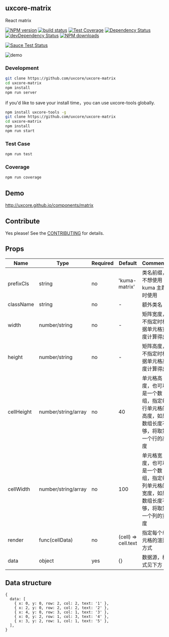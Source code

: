## uxcore-matrix

React matrix

[![NPM version][npm-image]][npm-url]
[![build status][travis-image]][travis-url]
[![Test Coverage][coveralls-image]][coveralls-url]
[![Dependency Status][dep-image]][dep-url]
[![devDependency Status][devdep-image]][devdep-url] 
[![NPM downloads][downloads-image]][npm-url]

[![Sauce Test Status][sauce-image]][sauce-url]

[npm-image]: http://img.shields.io/npm/v/uxcore-matrix.svg?style=flat-square
[npm-url]: http://npmjs.org/package/uxcore-matrix
[travis-image]: https://img.shields.io/travis/uxcore/uxcore-matrix.svg?style=flat-square
[travis-url]: https://travis-ci.org/uxcore/uxcore-matrix
[coveralls-image]: https://img.shields.io/coveralls/uxcore/uxcore-matrix.svg?style=flat-square
[coveralls-url]: https://coveralls.io/r/uxcore/uxcore-matrix?branch=master
[dep-image]: http://img.shields.io/david/uxcore/uxcore-matrix.svg?style=flat-square
[dep-url]: https://david-dm.org/uxcore/uxcore-matrix
[devdep-image]: http://img.shields.io/david/dev/uxcore/uxcore-matrix.svg?style=flat-square
[devdep-url]: https://david-dm.org/uxcore/uxcore-matrix#info=devDependencies
[downloads-image]: https://img.shields.io/npm/dm/uxcore-matrix.svg
[sauce-image]: https://saucelabs.com/browser-matrix/uxcore-matrix.svg
[sauce-url]: https://saucelabs.com/u/uxcore-matrix

![demo](https://gw.alicdn.com/tps/TB1Mi1ULXXXXXXQXVXXXXXXXXXX-430-173.png)

### Development

```sh
git clone https://github.com/uxcore/uxcore-matrix
cd uxcore-matrix
npm install
npm run server
```

if you'd like to save your install time，you can use uxcore-tools globally.

```sh
npm install uxcore-tools -g
git clone https://github.com/uxcore/uxcore-matrix
cd uxcore-matrix
npm install
npm run start
```

### Test Case

```sh
npm run test
```

### Coverage

```sh
npm run coverage
```

## Demo

http://uxcore.github.io/components/matrix

## Contribute

Yes please! See the [CONTRIBUTING](https://github.com/uxcore/uxcore/blob/master/CONTRIBUTING.md) for details.



## Props

| Name | Type | Required | Default | Comments |
|---|---|---|---|---|
|prefixCls |string              |no | 'kuma-matrix'      | 类名前缀，不想使用 kuma 主题时使用 |
|className |string              |no | -                  | 额外类名 |
|width     |number/string       |no | -                  | 矩阵宽度，不指定时根据单元格宽度计算得出|
|height    |number/string       |no | -                  | 矩阵高度，不指定时根据单元格高度计算得出|
|cellHeight|number/string/array |no | 40                 | 单元格高度，也可以是一个数组，指定每行单元格的高度，如果数组长度不够，将取第一个行的高度|
|cellWidth |number/string/array |no | 100                | 单元格宽度，也可以是一个数组，指定每列单元格的宽度，如果数组长度不够，将取第一个列的宽度 |
|render    |func(cellData)      |no | (cell) => cell.text| 指定每个单元格的渲染方式|
|data      |object              |yes| {}                 | 数据源，格式见下方 |

## Data structure

```
{
  data: [
    { x: 0, y: 0, row: 2, col: 2, text: '1' },
    { x: 2, y: 0, row: 2, col: 2, text: '2' },
    { x: 4, y: 0, row: 3, col: 1, text: '3' },
    { x: 0, y: 2, row: 1, col: 3, text: '4' },
    { x: 3, y: 2, row: 1, col: 1, text: '5' },
  ],
}
```